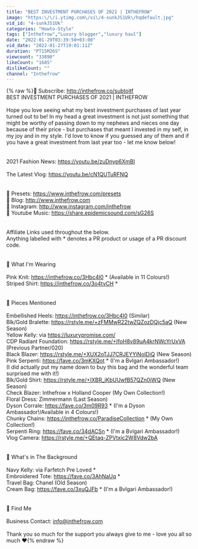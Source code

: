 ```yaml
---
title: "BEST INVESTMENT PURCHASES OF 2021 | INTHEFROW"
image: "https:\/\/i.ytimg.com\/vi\/4-sunkJS1Uk\/hqdefault.jpg"
vid_id: "4-sunkJS1Uk"
categories: "Howto-Style"
tags: ["Inthefrow","Luxury blogger","luxury haul"]
date: "2022-01-29T03:39:50+03:00"
vid_date: "2022-01-27T19:01:11Z"
duration: "PT15M26S"
viewcount: "33890"
likeCount: "1685"
dislikeCount: ""
channel: "Inthefrow"
---
```

{% raw %}🌟 Subscribe: <a rel="nofollow" target="blank" href="http://inthefrow.co/subtoitf">http://inthefrow.co/subtoitf</a><br />BEST INVESTMENT PURCHASES OF 2021 | INTHEFROW <br /><br />Hope you love seeing what my best investment purchases of last year turned out to be! In my head a great investment is not just something that might be worthy of passing down to my nephews and nieces one day because of their price - but purchases that meant I invested in my self, in my joy and in my style. I'd love to know if you guessed any of them and if you have a great investment from last year too - let me know below! <br /><br /><br />2021 Fashion News: <a rel="nofollow" target="blank" href="https://youtu.be/zuDnyp6XmBI">https://youtu.be/zuDnyp6XmBI</a> <br /><br />The Latest Vlog: <a rel="nofollow" target="blank" href="https://youtu.be/cN1QUTuRFNQ">https://youtu.be/cN1QUTuRFNQ</a> <br /><br /><br />🌟 Presets: <a rel="nofollow" target="blank" href="https://www.inthefrow.com/presets">https://www.inthefrow.com/presets</a><br />🌟 Blog: <a rel="nofollow" target="blank" href="http://www.inthefrow.com">http://www.inthefrow.com</a><br />🌟 Instagram: <a rel="nofollow" target="blank" href="http://www.instagram.com/inthefrow">http://www.instagram.com/inthefrow</a><br />🌟 Youtube Music: <a rel="nofollow" target="blank" href="https://share.epidemicsound.com/sG26S">https://share.epidemicsound.com/sG26S</a><br /><br /><br />Affiliate Links used throughout the below.<br />Anything labelled with * denotes a PR product or usage of a PR discount code. <br /><br /><br />🌟 What I'm Wearing <br /><br />Pink Knit: <a rel="nofollow" target="blank" href="https://inthefrow.co/3Hbc4I0">https://inthefrow.co/3Hbc4I0</a> * (Available in 11 Colours!) <br />Striped Shirt: <a rel="nofollow" target="blank" href="https://inthefrow.co/3o4tvCH">https://inthefrow.co/3o4tvCH</a> * <br /><br /><br />🌟 Pieces Mentioned <br /><br />Embellished Heels: <a rel="nofollow" target="blank" href="https://inthefrow.co/3Hbc4I0">https://inthefrow.co/3Hbc4I0</a> (Similar) <br />Blk/Gold Bralette: <a rel="nofollow" target="blank" href="https://rstyle.me/+zFMMwR22twZQZozDQjc5aQ">https://rstyle.me/+zFMMwR22twZQZozDQjc5aQ</a> (New Season) <br />Yellow Kelly: via <a rel="nofollow" target="blank" href="https://luxurypromise.com/">https://luxurypromise.com/</a> <br />CDP Radiant Foundation: <a rel="nofollow" target="blank" href="https://rstyle.me/+IfoH8v89uA4krNWcYrUxVA">https://rstyle.me/+IfoH8v89uA4krNWcYrUxVA</a> (Previous Partner/020) <br />Black Blazer: <a rel="nofollow" target="blank" href="https://rstyle.me/+XUX2oTJJ7CRJEYYiNoIDiQ">https://rstyle.me/+XUX2oTJJ7CRJEYYiNoIDiQ</a> (New Season) <br />Pink Serpenti: <a rel="nofollow" target="blank" href="https://fave.co/3mKXQot">https://fave.co/3mKXQot</a> * (I'm a Bvlgari Ambassador!)  <br />(I did actually put my name down to buy this bag and the wonderful team surprised me with it!) <br />Blk/Gold Shirt: <a rel="nofollow" target="blank" href="https://rstyle.me/+IXBR_iKbUUwfB57QZn0jWQ">https://rstyle.me/+IXBR_iKbUUwfB57QZn0jWQ</a> (New Season) <br />Check Blazer: Inthefrow x Holland Cooper (My Own Collection!) <br />Floral Dress: Zimmermann (Last Season) <br />Dyson Corrale: <a rel="nofollow" target="blank" href="https://fave.co/3m09R93">https://fave.co/3m09R93</a> * (I'm a Dyson Ambassador!/Available in 4 Colours!)<br />Chunky Chains: <a rel="nofollow" target="blank" href="https://inthefrow.co/ParadiseCollection">https://inthefrow.co/ParadiseCollection</a> * (My Own Collection!) <br />Serpenti Ring: <a rel="nofollow" target="blank" href="https://fave.co/34dACSn">https://fave.co/34dACSn</a> * (I'm a Bvlgari Ambassador!) <br />Vlog Camera: <a rel="nofollow" target="blank" href="https://rstyle.me/+QEtaq-ZPVtxic2W8Vdw2bA">https://rstyle.me/+QEtaq-ZPVtxic2W8Vdw2bA</a> <br /><br /><br />🌟 What's in The Background <br /><br />Navy Kelly: via Farfetch Pre Loved * <br />Embroidered Tote: <a rel="nofollow" target="blank" href="https://fave.co/3AhNaUq">https://fave.co/3AhNaUq</a> * <br />Travel Bag: Chanel (Old Season) <br />Cream Bag: <a rel="nofollow" target="blank" href="https://fave.co/3xuQJFb">https://fave.co/3xuQJFb</a> * (I'm a Bvlgari Ambassador!) <br /><br /><br />🌟 Find Me <br /><br />Business Contact: info@inthefrow.com <br /><br />Thank you so much for the support you always give to me - love you all so much ❤{% endraw %}
